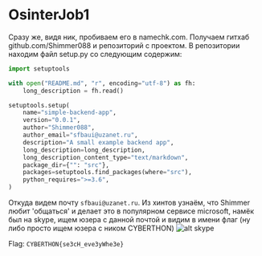 # OsinterJob1

Сразу же, видя ник, пробиваем его в namechk.com. Получаем гитхаб github.com/Shimmer088 и репозиторий с проектом. В репозитории находим файл setup.py со следующим содержим:
```python
import setuptools

with open("README.md", "r", encoding="utf-8") as fh:
    long_description = fh.read()

setuptools.setup(
    name="simple-backend-app",
    version="0.0.1",
    author="Shimmer088",
    author_email="sfbaui@uzanet.ru",
    description="A small example backend app",
    long_description=long_description,
    long_description_content_type="text/markdown",
    package_dir={"": "src"},
    packages=setuptools.find_packages(where="src"),
    python_requires=">=3.6",
)
```
Откуда видем почту `sfbaui@uzanet.ru`. Из хинтов узнаём, что Shimmer любит 'общаться' и делает это в популярном сервисе microsoft, намёк был на skype, ищем юзера с данной почтой и видим в имени флаг (ну либо просто ищем юзера с ником CYBERTHON)
![alt skype](https://i.ibb.co/ftM4NXN/Zkm-DLZ-0m-Z0.jpg)

Flag: `CYBERTHON{se3cH_eve3yWhe3e}`
